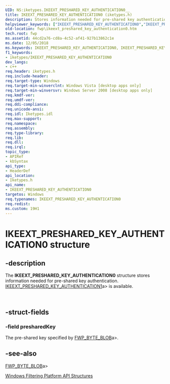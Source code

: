 ```yaml
---
UID: NS:iketypes.IKEEXT_PRESHARED_KEY_AUTHENTICATION0__
title: IKEEXT_PRESHARED_KEY_AUTHENTICATION0 (iketypes.h)
description: Stores information needed for pre-shared key authentication.helpviewer_keywords: ["IKEEXT_PRESHARED_KEY_AUTHENTICATION0","IKEEXT_PRESHARED_KEY_AUTHENTICATION0 structure [Filtering]","fwp.ikeext_preshared_key_authentication0","iketypes/IKEEXT_PRESHARED_KEY_AUTHENTICATION0"]
old-location: fwp\ikeext_preshared_key_authentication0.htm
tech.root: fwp
ms.assetid: 44cd2a76-cd8a-4c52-af41-927b13862c1e
ms.date: 12/05/2018
ms.keywords: IKEEXT_PRESHARED_KEY_AUTHENTICATION0, IKEEXT_PRESHARED_KEY_AUTHENTICATION0 structure [Filtering], fwp.ikeext_preshared_key_authentication0, iketypes/IKEEXT_PRESHARED_KEY_AUTHENTICATION0
f1_keywords:
- iketypes/IKEEXT_PRESHARED_KEY_AUTHENTICATION0
dev_langs:
- c++
req.header: iketypes.h
req.include-header: 
req.target-type: Windows
req.target-min-winverclnt: Windows Vista [desktop apps only]
req.target-min-winversvr: Windows Server 2008 [desktop apps only]
req.kmdf-ver: 
req.umdf-ver: 
req.ddi-compliance: 
req.unicode-ansi: 
req.idl: Iketypes.idl
req.max-support: 
req.namespace: 
req.assembly: 
req.type-library: 
req.lib: 
req.dll: 
req.irql: 
topic_type:
- APIRef
- kbSyntax
api_type:
- HeaderDef
api_location:
- Iketypes.h
api_name:
- IKEEXT_PRESHARED_KEY_AUTHENTICATION0
targetos: Windows
req.typenames: IKEEXT_PRESHARED_KEY_AUTHENTICATION0
req.redist: 
ms.custom: 19H1
---
```


# IKEEXT_PRESHARED_KEY_AUTHENTICATION0 structure


## -description


The <b>IKEEXT_PRESHARED_KEY_AUTHENTICATION0</b> structure stores information needed for pre-shared key authentication.
[IKEEXT_PRESHARED_KEY_AUTHENTICATION1](/windows/win32/api/iketypes/ns-iketypes-ikeext_certificate_authentication1)a> is available.</div><div> </div>

## -struct-fields




### -field presharedKey

The pre-shared key specified by [FWP_BYTE_BLOB](https://docs.microsoft.com/windows/desktop/api/fwptypes/ns-fwptypes-fwp_byte_blob)a>.


## -see-also




[FWP_BYTE_BLOB](https://docs.microsoft.com/windows/desktop/api/fwptypes/ns-fwptypes-fwp_byte_blob)a>



<a href="https://docs.microsoft.com/windows/desktop/FWP/fwp-structs">Windows Filtering Platform  API Structures</a>
 

 

